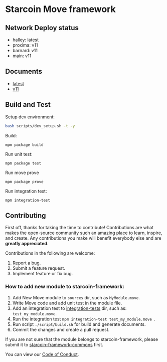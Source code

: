 # Starcoin Move framework

## Network Deploy status

- halley: latest
- proxima: v11
- barnard: v11
- main: v11

## Documents

- [latest](./build/StarcoinFramework/docs)
- [v11](./release/v11/docs)

## Build and Test

Setup dev environment:

```bash
bash scripts/dev_setup.sh -t -y
```

Build:

```shell
mpm package build 
```

Run unit test:

```shell
mpm package test
```

Run move prove

```shell
mpm package prove
```

Run integration test:

```shell
mpm integration-test
```

## Contributing

First off, thanks for taking the time to contribute! Contributions are what makes the open-source community such an amazing place to learn, inspire, and create. Any contributions you make will benefit everybody else and are **greatly appreciated**.

Contributions in the following are welcome:

1. Report a bug.
2. Submit a feature request.
3. Implement feature or fix bug.

### How to add new module to starcoin-framework:

1. Add New Move module to `sources` dir, such as `MyModule.move`.
2. Write Move code and add unit test in the module file.
3. Add an integration test to [integration-tests](../integration-tests) dir, such as: `test_my_module.move`.
4. Run the integration test `mpm integration-test test_my_module.move `.
5. Run script `./script/build.sh` for build and generate documents.
6. Commit the changes and create a pull request.

If you are not sure that the module belongs to starcoin-framework, please submit it to [starcoin-framework-commons](https://github.com/starcoinorg/starcoin-framework-commons) first.

You can view our [Code of Conduct](./CODE_OF_CONDUCT.md).
